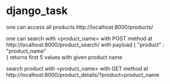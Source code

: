 # django_task

one can access all products http://localhost:8000/products/


one can search with <product_name> with POST method at http://localhost:8000/product_search/
      with payload {
                   "product" : "product_name"                    
              }
returns first 5 values with given product name


search product with <product_name> with GET method at http://localhost:8000/product_details/?product=product_name

